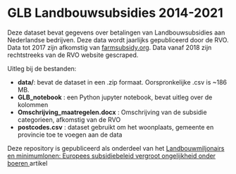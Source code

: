 # GLB Landbouwsubsidies 2014-2021

Deze dataset bevat gegevens over betalingen van Landbouwsubsidies aan Nederlandse bedrijven. Deze data wordt jaarlijks gepubliceerd door de RVO. Data tot 2017 zijn afkomstig van [farmsubsidy.org](https://data.farmsubsidy.org/cleaned/). Data vanaf 2018 zijn rechtstreeks van de RVO website gescraped.

Uitleg bij de bestanden:

* **data/**: bevat de dataset in een .zip formaat. Oorspronkelijke .csv is ~186 MB.
* **GLB_notebook** : een Python jupyter notebook, bevat uitleg over de kolommen
* **Omschrijving_maatregelen.docx** : Omschrijving van de subsidie categorieen, afkomstig van de RVO
* **postcodes.csv** : dataset gebruikt om het woonplaats, gemeente en provincie toe te voegen aan de data

Deze repository is gepubliceerd als onderdeel van het [Landbouwmiljonairs en minimumlonen: Europees subsidiebeleid vergroot ongelijkheid onder boeren ](https://www.ftm.nl/artikelen/glb-miljarden-voor-de-boer-wie-krijgt-wat-van-brussel) artikel
